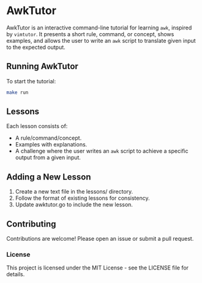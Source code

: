 # AwkTutor

AwkTutor is an interactive command-line tutorial for learning `awk`, inspired by `vimtutor`. It presents a short rule, command, or concept, shows examples, and allows the user to write an `awk` script to translate given input to the expected output.

## Running AwkTutor

To start the tutorial:

```sh
make run
```

## Lessons

Each lesson consists of:

- A rule/command/concept.
- Examples with explanations.
- A challenge where the user writes an `awk` script to achieve a specific output from a given input.

## Adding a New Lesson

1. Create a new text file in the lessons/ directory.
2. Follow the format of existing lessons for consistency.
3. Update awktutor.go to include the new lesson.

## Contributing

Contributions are welcome! Please open an issue or submit a pull request.

### License

This project is licensed under the MIT License - see the LICENSE file for details.
